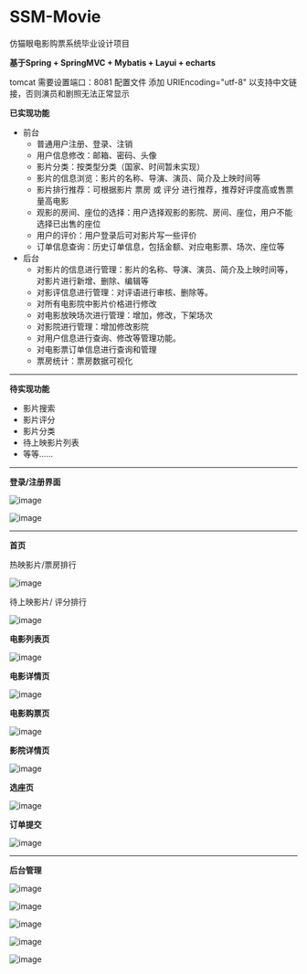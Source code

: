 # SSM-Movie

仿猫眼电影购票系统毕业设计项目

**基于Spring + SpringMVC + Mybatis + Layui + echarts**

tomcat 需要设置端口：8081   配置文件 添加 URIEncoding="utf-8" 以支持中文链接，否则演员和剧照无法正常显示

**已实现功能**
- 前台
  - 普通用户注册、登录、注销
  - 用户信息修改：邮箱、密码、头像
  - 影片分类：按类型分类（国家、时间暂未实现）
  - 影片的信息浏览：影片的名称、导演、演员、简介及上映时间等
  - 影片排行推荐：可根据影片 票房 或 评分 进行推荐，推荐好评度高或售票量高电影
  - 观影的房间、座位的选择：用户选择观影的影院、房间、座位，用户不能选择已出售的座位
  - 用户的评价：用户登录后可对影片写一些评价
  - 订单信息查询：历史订单信息，包括金额、对应电影票、场次、座位等
- 后台
  - 对影片的信息进行管理：影片的名称、导演、演员、简介及上映时间等，对影片进行新增、删除、编辑等
  - 对影评信息进行管理：对评语进行审核、删除等。
  - 对所有电影院中影片价格进行修改
  - 对电影放映场次进行管理：增加，修改，下架场次
  - 对影院进行管理：增加修改影院
  - 对用户信息进行查询、修改等管理功能。
  - 对电影票订单信息进行查询和管理
  - 票房统计：票房数据可视化
------------

**待实现功能**
- 影片搜索
- 影片评分
- 影片分类
- 待上映影片列表
- 等等......

------------

**登录/注册界面**

![image](https://user-images.githubusercontent.com/65523473/169646373-c4893b53-7ab9-4b07-9a3b-fdc9419ca680.png)


![image](https://user-images.githubusercontent.com/65523473/169646404-31af3734-adbc-40b2-9306-3e795a206343.png)

------------

**首页**

热映影片/票房排行

![image](https://user-images.githubusercontent.com/65523473/169645980-01bef80a-3d7c-4e22-8ee5-636b7a026d29.png)


待上映影片/ 评分排行

![image](https://user-images.githubusercontent.com/65523473/169646192-78b6295b-5bde-4607-afba-ffd071ca85a0.png)


**电影列表页**

![image](https://user-images.githubusercontent.com/65523473/169646271-00e9a877-963c-444a-9bfc-96218639e8c0.png)


**电影详情页**

![image](https://user-images.githubusercontent.com/65523473/169646286-cfb24158-9d8d-45a4-9445-2a7a4d17614f.png)


**电影购票页**

![image](https://user-images.githubusercontent.com/65523473/169646309-cf240dc2-a23e-4639-9b62-f5823026fa47.png)


**影院详情页**

![image](https://user-images.githubusercontent.com/65523473/169646348-ee69c034-5804-434c-a971-0fcdb9c805cd.png)


**选座页**

![image](https://user-images.githubusercontent.com/65523473/169646453-bcd9b739-2ee9-401e-a080-49f85df14619.png)


**订单提交**

![image](https://user-images.githubusercontent.com/65523473/169646472-81834383-8e94-4c5b-a629-ba35344b1575.png)

------------

**后台管理**

![image](https://user-images.githubusercontent.com/65523473/169646490-9587aa1b-31d2-4236-9283-2e3e20adfbf1.png)

![image](https://user-images.githubusercontent.com/65523473/169646501-48639484-4dbc-43c9-95b9-72f5e0884378.png)

![image](https://user-images.githubusercontent.com/65523473/169646550-cb857ebf-9af7-44af-b318-a8601c56ba9a.png)

![image](https://user-images.githubusercontent.com/65523473/169646514-7971f4ef-6faa-4f31-80e2-a1ab65888646.png)

![image](https://user-images.githubusercontent.com/65523473/169646528-3cfa5e1a-3b63-43b7-9a4f-9a78b37f1518.png)


